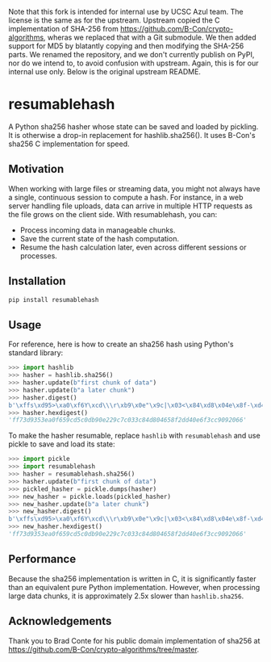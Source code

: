 Note that this fork is intended for internal use by UCSC Azul team. The license
is the same as for the upstream. Upstream copied the C implementation of SHA-256
from https://github.com/B-Con/crypto-algorithms, wheras we replaced that with a
Git submodule. We then added support for MD5 by blatantly copying and then
modifying the SHA-256 parts. We renamed the repository, and we don't currently
publish on PyPI, nor do we intend to, to avoid confusion with upstream. Again,
this is for our internal use only. Below is the original upstream README.

# resumablehash
A Python sha256 hasher whose state can be saved and loaded by pickling. It is
otherwise a  drop-in replacement for hashlib.sha256(). It uses B-Con's sha256 C
implementation for speed.

## Motivation
When working with large files or streaming data, you might not always have a
single, continuous session to compute a hash. For instance, in a web server
handling file uploads, data can arrive in multiple HTTP requests as the file
grows on the client side. With resumablehash, you can:

- Process incoming data in manageable chunks.
- Save the current state of the hash computation.
- Resume the hash calculation later, even across different sessions or processes.

## Installation
```bash
pip install resumablehash
```

## Usage
For reference, here is how to create an sha256 hash using Python's standard
library:
```python
>>> import hashlib
>>> hasher = hashlib.sha256()
>>> hasher.update(b"first chunk of data")
>>> hasher.update(b"a later chunk")
>>> hasher.digest()
b'\xffs\xd95>\xa0\xf6Y\xcd\\\r\xb9\x0e"\x9c|\x03<\x84\xd8\x04e\x8f-\xd4\x0eo<\xc9\t f'
>>> hasher.hexdigest()
'ff73d9353ea0f659cd5c0db90e229c7c033c84d804658f2dd40e6f3cc9092066'
```

To make the hasher resumable, replace `hashlib` with `resumablehash` and use pickle to save and load its state:
```python
>>> import pickle
>>> import resumablehash
>>> hasher = resumablehash.sha256()
>>> hasher.update(b"first chunk of data")
>>> pickled_hasher = pickle.dumps(hasher)
>>> new_hasher = pickle.loads(pickled_hasher)
>>> new_hasher.update(b"a later chunk")
>>> new_hasher.digest()
b'\xffs\xd95>\xa0\xf6Y\xcd\\\r\xb9\x0e"\x9c|\x03<\x84\xd8\x04e\x8f-\xd4\x0eo<\xc9\t f'
>>> new_hasher.hexdigest()
'ff73d9353ea0f659cd5c0db90e229c7c033c84d804658f2dd40e6f3cc9092066'
```

## Performance
Because the sha256 implementation is written in C, it is significantly faster
than an equivalent pure Python implementation. However, when processing large
data chunks, it is approximately 2.5x slower than `hashlib.sha256`.

## Acknowledgements
Thank you to Brad Conte for his public domain implementation of sha256
at https://github.com/B-Con/crypto-algorithms/tree/master.
